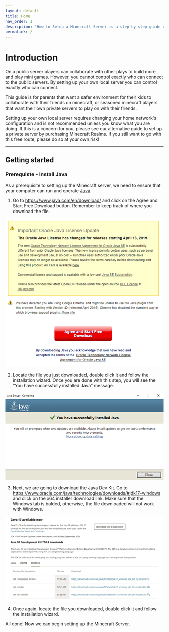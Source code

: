 ```yaml
---
layout: default
title: Home
nav_order: 1
description: "How to Setup a Minecraft Server is a step-by-step guide on how to run and operate a Minecraft Java Edition Server."
permalink: /
---
```


# Introduction

On a public server players can collaborate with other plays to build more and play mini games. However, you cannot control exactly who can connect to the public servers. By setting up your own local server you can control exactly who can connect.

This guide is for parents that want a safer environment for their kids to collaborate with their friends on minecraft, or seasoned minecraft players that want their own private servers to play on with their friends.

Setting up your own local server requires changing your home network's configuration and is not recommended unless you know what you are doing. If this is a concern for you, please see our alternative guide to set up a private server by purchasing Minecraft Realms. If you still want to go with this free route, please do so at your own risk!

---

## Getting started

### Prerequiste - Install Java

As a prerequisite to setting up the Minecraft server, we need to ensure that your computer can run and operate [Java](https://www.java.com/en/). 

1. Go to https://www.java.com/en/download/ and click on the Agree and Start Free Download button. Remember to keep track of where you download the file.

![Download Java](assets/images/Pre1.1.PNG)

2. Locate the file you just downloaded, double click it and follow the installation wizard. Once you are done with this step, you will see the “You have successfully installed Java” message.

![Succesful Java Install](assets/images/Pre1.2.PNG)

3. Next, we are going to download the Java Dev Kit. Go to https://www.oracle.com/java/technologies/downloads/#jdk17-windows and click on the x64 installer download link. Make sure that the Windows tab is bolded, otherwise, the file downloaded will not work with Windows.

![Download Java Devkit](assets/images/Pre1.3.png)

4. Once again, locate the file you downloaded, double click it and follow the installation wizard.

All done! Now we can begin setting up the Minecraft Server.
